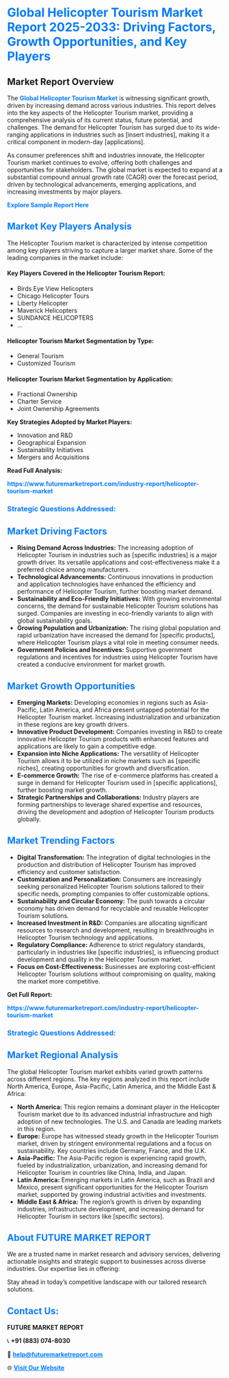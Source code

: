 <h1 style="color: #007BFF;">Global Helicopter Tourism Market Report 2025-2033: Driving Factors, Growth Opportunities, and Key Players</h1>

<section id="overview">
<h2>Market Report Overview</h2>
<p>The <a href="https://www.futuremarketreport.com/industry-report/helicopter-tourism-market" style="color: #007BFF; text-decoration: none;"><strong>Global Helicopter Tourism Market</strong></a> is witnessing significant growth, driven by increasing demand across various industries. This report delves into the key aspects of the Helicopter Tourism market, providing a comprehensive analysis of its current status, future potential, and challenges. The demand for Helicopter Tourism has surged due to its wide-ranging applications in industries such as [insert industries], making it a critical component in modern-day [applications].</p>
<p>As consumer preferences shift and industries innovate, the Helicopter Tourism market continues to evolve, offering both challenges and opportunities for stakeholders. The global market is expected to expand at a substantial compound annual growth rate (CAGR) over the forecast period, driven by technological advancements, emerging applications, and increasing investments by major players.</p>
</section>

<section id="overview">
<p><a href="https://www.futuremarketreport.com/request-sample/reportId=106766" style="color: #007BFF; text-decoration: none;"><strong>Explore Sample Report Here</strong></a></p>
</section>

<section id="key-players">
<h2 style="color: #007BFF;">Market Key Players Analysis</h2>
<p>The Helicopter Tourism market is characterized by intense competition among key players striving to capture a larger market share. Some of the leading companies in the market include:</p>
<h4>Key Players Covered in the Helicopter Tourism Report:</h4>
<ul><li>Birds Eye View Helicopters</li><li>Chicago Helicopter Tours</li><li>Liberty Helicopter</li><li>Maverick Helicopters</li><li>SUNDANCE HELICOPTERS</li><li>...</li></ul>
<h4>Helicopter Tourism Market Segmentation by Type:</h4>
<ul><li>General Tourism</li><li>Customized Tourism</li></ul>

<h4>Helicopter Tourism Market Segmentation by Application:</h4>
<ul><li>Fractional Ownership</li><li>Charter Service</li><li>Joint Ownership Agreements</li></ul>
<p><strong>Key Strategies Adopted by Market Players:</strong></p>
<ul>
<li>Innovation and R&D</li>
<li>Geographical Expansion</li>
<li>Sustainability Initiatives</li>
<li>Mergers and Acquisitions</li>
</ul>
</section>

<section>
<p><strong>Read Full Analysis: </strong></p><a href="https://www.futuremarketreport.com/industry-report/helicopter-tourism-market" style="color: #007BFF; text-decoration: none;"><strong>https://www.futuremarketreport.com/industry-report/helicopter-tourism-market</strong></a>
<h3 style="color: #007BFF;">Strategic Questions Addressed:</h3>
</section>

<section id="driving-factors">
<h2 style="color: #007BFF;">Market Driving Factors</h2>
<ul>
<li><strong>Rising Demand Across Industries:</strong> The increasing adoption of Helicopter Tourism in industries such as [specific industries] is a major growth driver. Its versatile applications and cost-effectiveness make it a preferred choice among manufacturers.</li>
<li><strong>Technological Advancements:</strong> Continuous innovations in production and application technologies have enhanced the efficiency and performance of Helicopter Tourism, further boosting market demand.</li>
<li><strong>Sustainability and Eco-Friendly Initiatives:</strong> With growing environmental concerns, the demand for sustainable Helicopter Tourism solutions has surged. Companies are investing in eco-friendly variants to align with global sustainability goals.</li>
<li><strong>Growing Population and Urbanization:</strong> The rising global population and rapid urbanization have increased the demand for [specific products], where Helicopter Tourism plays a vital role in meeting consumer needs.</li>
<li><strong>Government Policies and Incentives:</strong> Supportive government regulations and incentives for industries using Helicopter Tourism have created a conducive environment for market growth.</li>
</ul>
</section>

<section id="growth-opportunities">
<h2 style="color: #007BFF;">Market Growth Opportunities</h2>
<ul>
<li><strong>Emerging Markets:</strong> Developing economies in regions such as Asia-Pacific, Latin America, and Africa present untapped potential for the Helicopter Tourism market. Increasing industrialization and urbanization in these regions are key growth drivers.</li>
<li><strong>Innovative Product Development:</strong> Companies investing in R&D to create innovative Helicopter Tourism products with enhanced features and applications are likely to gain a competitive edge.</li>
<li><strong>Expansion into Niche Applications:</strong> The versatility of Helicopter Tourism allows it to be utilized in niche markets such as [specific niches], creating opportunities for growth and diversification.</li>
<li><strong>E-commerce Growth:</strong> The rise of e-commerce platforms has created a surge in demand for Helicopter Tourism used in [specific applications], further boosting market growth.</li>
<li><strong>Strategic Partnerships and Collaborations:</strong> Industry players are forming partnerships to leverage shared expertise and resources, driving the development and adoption of Helicopter Tourism products globally.</li>
</ul>
</section>

<section id="trending-factors">
<h2 style="color: #007BFF;">Market Trending Factors</h2>
<ul>
<li><strong>Digital Transformation:</strong> The integration of digital technologies in the production and distribution of Helicopter Tourism has improved efficiency and customer satisfaction.</li>
<li><strong>Customization and Personalization:</strong> Consumers are increasingly seeking personalized Helicopter Tourism solutions tailored to their specific needs, prompting companies to offer customizable options.</li>
<li><strong>Sustainability and Circular Economy:</strong> The push towards a circular economy has driven demand for recyclable and reusable Helicopter Tourism solutions.</li>
<li><strong>Increased Investment in R&D:</strong> Companies are allocating significant resources to research and development, resulting in breakthroughs in Helicopter Tourism technology and applications.</li>
<li><strong>Regulatory Compliance:</strong> Adherence to strict regulatory standards, particularly in industries like [specific industries], is influencing product development and quality in the Helicopter Tourism market.</li>
<li><strong>Focus on Cost-Effectiveness:</strong> Businesses are exploring cost-efficient Helicopter Tourism solutions without compromising on quality, making the market more competitive.</li>
</ul>
</section>

<section>
<p><strong>Get Full Report: </strong></p><a href="https://www.futuremarketreport.com/industry-report/helicopter-tourism-market" style="color: #007BFF; text-decoration: none;"><strong>https://www.futuremarketreport.com/industry-report/helicopter-tourism-market</strong></a>
<h3 style="color: #007BFF;">Strategic Questions Addressed:</h3>
</section>


<section id="regional-analysis">
<h2 style="color: #007BFF;">Market Regional Analysis</h2>
<p>The global Helicopter Tourism market exhibits varied growth patterns across different regions. The key regions analyzed in this report include North America, Europe, Asia-Pacific, Latin America, and the Middle East & Africa:</p>
<ul>
<li><strong>North America:</strong> This region remains a dominant player in the Helicopter Tourism market due to its advanced industrial infrastructure and high adoption of new technologies. The U.S. and Canada are leading markets in this region.</li>
<li><strong>Europe:</strong> Europe has witnessed steady growth in the Helicopter Tourism market, driven by stringent environmental regulations and a focus on sustainability. Key countries include Germany, France, and the U.K.</li>
<li><strong>Asia-Pacific:</strong> The Asia-Pacific region is experiencing rapid growth, fueled by industrialization, urbanization, and increasing demand for Helicopter Tourism in countries like China, India, and Japan.</li>
<li><strong>Latin America:</strong> Emerging markets in Latin America, such as Brazil and Mexico, present significant opportunities for the Helicopter Tourism market, supported by growing industrial activities and investments.</li>
<li><strong>Middle East & Africa:</strong> The region’s growth is driven by expanding industries, infrastructure development, and increasing demand for Helicopter Tourism in sectors like [specific sectors].</li>
</ul>
</section>

<footer>
<h2 style="color: #007BFF;">About FUTURE MARKET REPORT</h2>
<p>We are a trusted name in market research and advisory services, delivering actionable insights and strategic support to businesses across diverse industries. Our expertise lies in offering:</p>

<p>Stay ahead in today’s competitive landscape with our tailored research solutions.</p>

<h2 style="color: #007BFF;">Contact Us:</h2>
<p><strong>FUTURE MARKET REPORT</strong></p>
<p>📞 <strong>+91 (883) 074-8030</strong></p>
<p>📧 <strong><a href="mailto:help@futuremarketreport.com" style="color: #007BFF;">help@futuremarketreport.com</a></strong></p>
<p>🌐 <strong><a href="https://www.futuremarketreport.com/" style="color: #007BFF;">Visit Our Website</a></strong></p>
</footer>